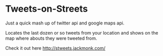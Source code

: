 Tweets-on-Streets
=================

Just a quick mash up of twitter api and google maps api.

Locates the last dozen or so tweets from your location and shows on the map where abouts they were tweeted from.

Check it out here http://stweets.jackmonk.com/
